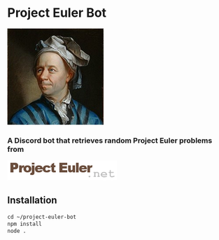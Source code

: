 # Project Euler Bot

![leonhard-euler](https://github.com/carlcorder/project-euler-bot/blob/master/img/euler-portrait.jpg)

### A Discord bot that retrieves random Project Euler problems from
[![logo](https://github.com/carlcorder/project-euler-bot/blob/master/img/project-euler-logo.png)](https://projecteuler.net/)

## Installation

```
cd ~/project-euler-bot
npm install
node .
```

